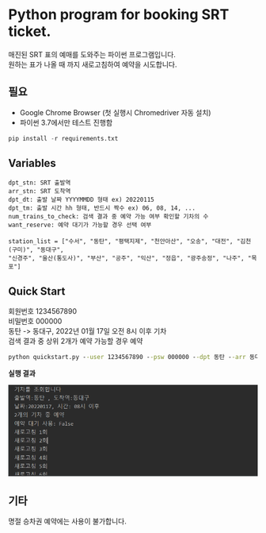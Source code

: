 # Python program for booking SRT ticket.


매진된 SRT 표의 예매를 도와주는 파이썬 프로그램입니다.  
원하는 표가 나올 때 까지 새로고침하여 예약을 시도합니다.

  
## 필요
- Google Chrome Browser (첫 실행시 Chromedriver 자동 설치)
- 파이썬 3.7에서만 테스트 진행함

```py
pip install -r requirements.txt
```


## Variables
    dpt_stn: SRT 출발역
    arr_stn: SRT 도착역
    dpt_dt: 출발 날짜 YYYYMMDD 형태 ex) 20220115
    dpt_tm: 출발 시간 hh 형태, 반드시 짝수 ex) 06, 08, 14, ...
    num_trains_to_check: 검색 결과 중 예약 가능 여부 확인할 기차의 수
    want_reserve: 예약 대기가 가능할 경우 선택 여부

    station_list = ["수서", "동탄", "평택지제", "천안아산", "오송", "대전", "김천(구미)", "동대구",
    "신경주", "울산(통도사)", "부산", "공주", "익산", "정읍", "광주송정", "나주", "목포"]


## Quick Start

회원번호 1234567890  
비밀번호 000000  
동탄 -> 동대구, 2022년 01월 17일 오전 8시 이후 기차  
검색 결과 중 상위 2개가 예약 가능할 경우 예약

```cmd
python quickstart.py --user 1234567890 --psw 000000 --dpt 동탄 --arr 동대구 --dt 20220117 --tm 08
```


**실행 결과**

![](./img/img1.png)

## 기타  
명절 승차권 예약에는 사용이 불가합니다.